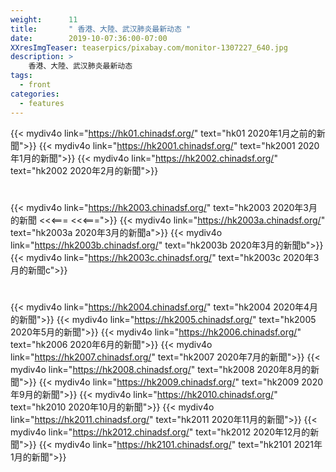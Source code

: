 ```yaml
---
weight:      11
title:       " 香港、大陸、武汉肺炎最新动态 "
date:        2019-10-07:36:00-07:00
XXresImgTeaser: teaserpics/pixabay.com/monitor-1307227_640.jpg
description: >
    香港、大陸、武汉肺炎最新动态
tags:
  - front
categories:
  - features
---
```



{{< mydiv4o link="https://hk01.chinadsf.org/"     text="hk01     2020年1月之前的新聞">}}
{{< mydiv4o link="https://hk2001.chinadsf.org/"   text="hk2001   2020年1月的新聞">}}
{{< mydiv4o link="https://hk2002.chinadsf.org/"   text="hk2002   2020年2月的新聞">}}

#

{{< mydiv4o link="https://hk2003.chinadsf.org/"   text="hk2003   2020年3月的新聞  <<<=== <<<===">}}
{{< mydiv4o link="https://hk2003a.chinadsf.org/"  text="hk2003a  2020年3月的新聞a">}}
{{< mydiv4o link="https://hk2003b.chinadsf.org/"  text="hk2003b  2020年3月的新聞b">}}
{{< mydiv4o link="https://hk2003c.chinadsf.org/"  text="hk2003c  2020年3月的新聞c">}}

#

{{< mydiv4o link="https://hk2004.chinadsf.org/"   text="hk2004   2020年4月的新聞">}}
{{< mydiv4o link="https://hk2005.chinadsf.org/"   text="hk2005   2020年5月的新聞">}}
{{< mydiv4o link="https://hk2006.chinadsf.org/"   text="hk2006   2020年6月的新聞">}}
{{< mydiv4o link="https://hk2007.chinadsf.org/"   text="hk2007   2020年7月的新聞">}}
{{< mydiv4o link="https://hk2008.chinadsf.org/"   text="hk2008   2020年8月的新聞">}}
{{< mydiv4o link="https://hk2009.chinadsf.org/"   text="hk2009   2020年9月的新聞">}}
{{< mydiv4o link="https://hk2010.chinadsf.org/"   text="hk2010   2020年10月的新聞">}}
{{< mydiv4o link="https://hk2011.chinadsf.org/"   text="hk2011   2020年11月的新聞">}}
{{< mydiv4o link="https://hk2012.chinadsf.org/"   text="hk2012   2020年12月的新聞">}}
{{< mydiv4o link="https://hk2101.chinadsf.org/"   text="hk2101   2021年1月的新聞">}}


